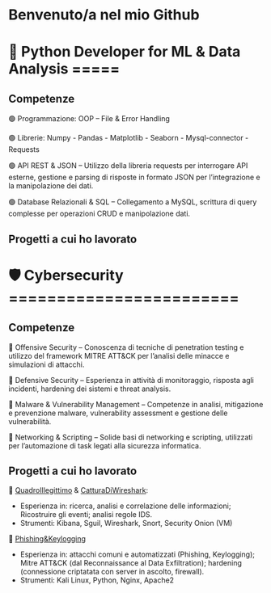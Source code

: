 # Benvenuto/a nel mio Github

# 🐍 Python Developer for ML & Data Analysis =====

## Competenze
🟢 Programmazione: OOP – File & Error Handling

🟢 Librerie: Numpy - Pandas - Matplotlib - Seaborn - Mysql-connector - Requests

🟢 API REST & JSON – Utilizzo della libreria requests per interrogare API esterne, gestione e parsing di risposte in formato JSON per l’integrazione e la manipolazione dei dati.

🟢 Database Relazionali & SQL – Collegamento a MySQL, scrittura di query complesse per operazioni CRUD e manipolazione dati.

## Progetti a cui ho lavorato

# 🛡️ Cybersecurity ========================

## Competenze

🔵 Offensive Security – Conoscenza di tecniche di penetration testing e utilizzo del framework MITRE ATT&CK per l’analisi delle minacce e simulazioni di attacchi.

🔵 Defensive Security – Esperienza in attività di monitoraggio, risposta agli incidenti, hardening dei sistemi e threat analysis.

🔵 Malware & Vulnerability Management – Competenze in analisi, mitigazione e prevenzione malware, vulnerability assessment e gestione delle vulnerabilità.

🔵 Networking & Scripting – Solide basi di networking e scripting, utilizzati per l’automazione di task legati alla sicurezza informatica.

## Progetti a cui ho lavorato

🔵 [QuadroIllegittimo](https://github.com/filippogiorgiorondo/QuadroIllegittimo) & [CatturaDiWireshark](https://github.com/filippogiorgiorondo/CatturaDiWireshark):
- Esperienza in: ricerca, analisi e correlazione delle informazioni; Ricostruire gli eventi;
analisi regole IDS.
- Strumenti: Kibana, Sguil, Wireshark, Snort, Security Onion (VM)

🔵 [Phishing&Keylogging](https://github.com/filippogiorgiorondo/Phishing-Keylogging)
- Esperienza in: attacchi comuni e automatizzati (Phishing, Keylogging); Mitre
ATT&CK (dal Reconnaissance al Data Exfiltration); hardening (connessione
criptatata con server in ascolto, firewall).
- Strumenti: Kali Linux, Python, Nginx,
Apache2
